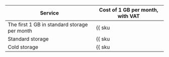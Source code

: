 | Service | Cost of 1 GB per month, with VAT |
| --- | --- |
| The first 1 GB in standard storage per month | {{ sku|KZT|storage.bucket.used_space.standard|month|string }} |
| Standard storage | {{ sku|KZT|storage.bucket.used_space.standard|pricingRate.720|month|string }} |
| Cold storage | {{ sku|KZT|storage.bucket.used_space.cold|month|string }} |